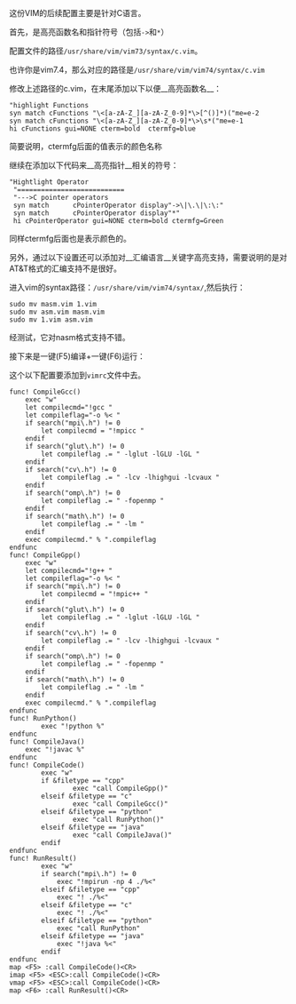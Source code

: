 这份VIM的后续配置主要是针对C语言。

首先，是高亮函数名和指针符号（包括```->```和```*```）

配置文件的路径```/usr/share/vim/vim73/syntax/c.vim```。

也许你是vim7.4，那么对应的路径是```/usr/share/vim/vim74/syntax/c.vim```

修改上述路径的c.vim，在末尾添加以下以便__高亮函数名__：

```
"highlight Functions
syn match cFunctions "\<[a-zA-Z_][a-zA-Z_0-9]*\>[^()]*)("me=e-2
syn match cFunctions "\<[a-zA-Z_][a-zA-Z_0-9]*\>\s*("me=e-1
hi cFunctions gui=NONE cterm=bold  ctermfg=blue
```

简要说明，ctermfg后面的值表示的颜色名称

继续在添加以下代码来__高亮指针__相关的符号：

```
"Hightlight Operator
 "===========================
 "--->C pointer operators
 syn match      cPointerOperator display"->\|\.\|\:\:"
 syn match      cPointerOperator display"*"
 hi cPointerOperator gui=NONE cterm=bold ctermfg=Green
```



同样ctermfg后面也是表示颜色的。

另外，通过以下设置还可以添加对__汇编语言__关键字高亮支持，需要说明的是对AT&T格式的汇编支持不是很好。

进入vim的syntax路径：```/usr/share/vim/vim74/syntax/```,然后执行：

```
sudo mv masm.vim 1.vim
sudo mv asm.vim masm.vim
sudo mv 1.vim asm.vim
```

经测试，它对nasm格式支持不错。

接下来是一键(F5)编译+一键(F6)运行：

这个以下配置要添加到```vimrc```文件中去。

```
func! CompileGcc()
    exec "w"
    let compilecmd="!gcc "
    let compileflag="-o %< "
    if search("mpi\.h") != 0
        let compilecmd = "!mpicc "
    endif
    if search("glut\.h") != 0
        let compileflag .= " -lglut -lGLU -lGL "
    endif
    if search("cv\.h") != 0
        let compileflag .= " -lcv -lhighgui -lcvaux "
    endif
    if search("omp\.h") != 0
        let compileflag .= " -fopenmp "
    endif
    if search("math\.h") != 0
        let compileflag .= " -lm "
    endif
    exec compilecmd." % ".compileflag
endfunc
func! CompileGpp()
    exec "w"
    let compilecmd="!g++ "
    let compileflag="-o %< "
    if search("mpi\.h") != 0
        let compilecmd = "!mpic++ "
    endif
    if search("glut\.h") != 0
        let compileflag .= " -lglut -lGLU -lGL "
    endif
    if search("cv\.h") != 0
        let compileflag .= " -lcv -lhighgui -lcvaux "
    endif
    if search("omp\.h") != 0
        let compileflag .= " -fopenmp "
    endif
    if search("math\.h") != 0
        let compileflag .= " -lm "
    endif
    exec compilecmd." % ".compileflag
endfunc
func! RunPython()
        exec "!python %"
endfunc
func! CompileJava()
    exec "!javac %"
endfunc
func! CompileCode()
        exec "w"
        if &filetype == "cpp"
                exec "call CompileGpp()"
        elseif &filetype == "c"
                exec "call CompileGcc()"
        elseif &filetype == "python"
                exec "call RunPython()"
        elseif &filetype == "java"
                exec "call CompileJava()"
        endif
endfunc
func! RunResult()
        exec "w"
        if search("mpi\.h") != 0
            exec "!mpirun -np 4 ./%<"
        elseif &filetype == "cpp"
            exec "! ./%<"
        elseif &filetype == "c"
            exec "! ./%<"
        elseif &filetype == "python"
            exec "call RunPython"
        elseif &filetype == "java"
            exec "!java %<"
        endif
endfunc
map <F5> :call CompileCode()<CR>
imap <F5> <ESC>:call CompileCode()<CR>
vmap <F5> <ESC>:call CompileCode()<CR>
map <F6> :call RunResult()<CR>
```





